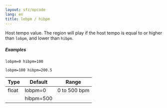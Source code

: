 ```yaml
---
layout: sfz/opcode
lang: en
title: lobpm / hibpm
---
```

Host tempo value. The region will play if the host tempo is equal to or higher
than `lobpm`, and lower than `hibpm`.

##### Examples

```
lobpm=0 hibpm=100

lobpm=100 hibpm=200.5
```

| Type  | Default   | Range        |
| ---   | ---       | ---          |
| float | lobpm=0   | 0 to 500 bpm |
|       | hibpm=500 |              |
